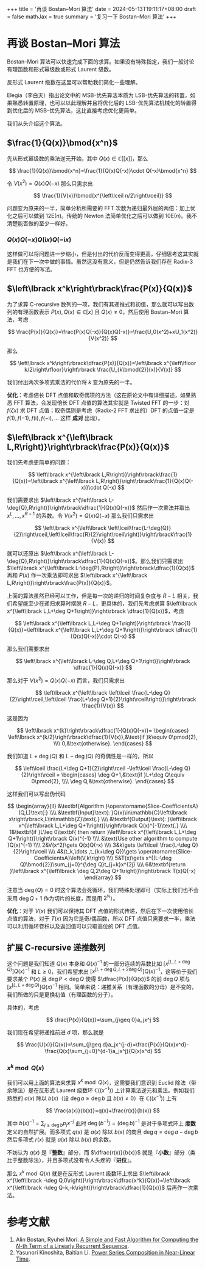 +++
title = '再谈 Bostan–Mori 算法'
date = 2024-05-13T19:11:17+08:00
draft = false
mathJax = true
summary = '复习一下 Bostan–Mori 算法'
+++

# 再谈 Bostan–Mori 算法

Bostan–Mori 算法可以快速完成下面的求算。如果没有特殊指定，我们一般讨论有理函数和形式幂级数或形式 Laurent 级数。

反形式 Laurent 级数在这里可以帮助我们简化一些理解。

Elegia（李白天）指出论文中的 MSB-优先算法本质为 LSB-优先算法的转置，如果熟悉转置原理，也可以以此理解并且将优化后的 LSB-优先算法机械化的转置得到优化后的 MSB-优先算法，这比直接考虑优化更简单。

我们从头介绍这个算法。

## $\frac{1}{Q(x)}\bmod{x^n}$

先从形式幂级数的乘法逆元开始，其中 $Q(x)\in\mathbb{C}\left\lbrack\left\lbrack x\right\rbrack\right\rbrack$，那么

$$
\frac{1}{Q(x)}\bmod{x^n}=\frac{1}{Q(x)Q(-x)}\cdot Q(-x)\bmod{x^n}
$$

令 $V(x^2)=Q(x)Q(-x)$ 那么只需求出

$$
\frac{1}{V(x)}\bmod{x^{\left\lceil n/2\right\rceil}}
$$

问题变为原来的一半，简单分析所需要的 FFT 次数为递归最外层的两倍：加上优化之后可以做到 $12\mathsf{E}(n)$。传统的 Newton 法简单优化之后可以做到 $10\mathsf{E}(n)$。我不清楚能否做的至少一样好。

### $Q(x)Q(-x)Q(\mathrm{i}x)Q(-\mathrm{i}x)$

这样做可以将问题进一步缩小，但是付出的代价反而变得更高，仔细思考这其实就是我们在下一次中做的事情。虽然这没有意义，但是仍然告诉我们存在 Radix-3 FFT 也方便的写法。

## $\left\lbrack x^k\right\rbrack\frac{P(x)}{Q(x)}$

为了求算 C-recursive 数列的一项，我们有其递推式和初值，那么就可以写出数列的有理函数表示 $P(x),Q(x)\in\mathbb{C}\left\lbrack x\right\rbrack$ 且 $Q(x)\neq 0$，然后使用 Bostan–Mori 算法，考虑

$$
\frac{P(x)}{Q(x)}=\frac{P(x)Q(-x)}{Q(x)Q(-x)}=\frac{U_0(x^2)+xU_1(x^2)}{V(x^2)}
$$

那么

$$
\left\lbrack x^k\right\rbrack\dfrac{P(x)}{Q(x)}=\left\lbrack x^{\left\lfloor k/2\right\rfloor}\right\rbrack \frac{U_{k\bmod{2}}(x)}{V(x)}
$$

我们付出两次多项式乘法的代价将 $k$ 变为原先的一半。

**优化**：考虑倍长 DFT 点值和取奇偶项的方法（这在原论文中有详细描述，如果熟悉 FFT 算法，会发现倍长 DFT 点值的算法其实就是 Twisted FFT 的一步：对 $f(\zeta x)$ 求 DFT 点值；取奇偶则是考虑（Radix-2 FFT 求出的）DFT 的点值一定是 $f(1),f(-1),f(\mathrm{i}),f(-\mathrm{i}),...$ 这样 **成对** 出现）。

## $\left\lbrack x^{\left\lbrack L,R\right)}\right\rbrack\frac{P(x)}{Q(x)}$

我们先考虑更简单的问题：

$$
\left\lbrack x^{\left\lbrack L,R\right)}\right\rbrack\frac{1}{Q(x)}=\left\lbrack x^{\left\lbrack L,R\right)}\right\rbrack\frac{1}{Q(x)Q(-x)}\cdot Q(-x)
$$

我们需要求出 $\left\lbrack x^{\left\lbrack L-\deg{Q},R\right)}\right\rbrack\dfrac{1}{Q(x)Q(-x)}$ 然后作一次乘法并取出 $x^L,\dots ,x^{R-1}$ 的系数。令 $V(x^2)=Q(x)Q(-x)$ 那么我们只需求出

$$
\left\lbrack x^{\left\lbrack \left\lceil\frac{L-\deg{Q}}{2}\right\rceil,\left\lceil\frac{R}{2}\right\rceil\right)}\right\rbrack\frac{1}{V(x)}
$$

就可以还原出 $\left\lbrack x^{\left\lbrack L-\deg{Q},R\right)}\right\rbrack\dfrac{1}{Q(x)Q(-x)}$。那么我们只需求出 $\left\lbrack x^{\left\lbrack L-\deg{P},R\right)}\right\rbrack\dfrac{1}{Q(x)}$ 再和 $P(x)$ 作一次乘法即可求出 $\left\lbrack x^{\left\lbrack L,R\right)}\right\rbrack\frac{P(x)}{Q(x)}$。

上面的算法虽然已经可以工作，但是每一次的递归的时间复杂度与 $R-L$ 相关，我们希望能至少在递归求算时摆脱 $R-L$，更具体的，我们先考虑求算 $\left\lbrack x^{\left\lbrack L,L+\deg Q+1\right)}\right\rbrack \dfrac{1}{Q(x)}$，考虑

$$
\left\lbrack x^{\left\lbrack L,L+\deg Q+1\right)}\right\rbrack \frac{1}{Q(x)}=\left\lbrack x^{\left\lbrack L,L+\deg Q+1\right)}\right\rbrack \dfrac{1}{Q(x)Q(-x)}\cdot Q(-x)
$$

那么我们需要求出

$$
\left\lbrack x^{\left\lbrack L-\deg Q,L+\deg Q+1\right)}\right\rbrack \dfrac{1}{Q(x)Q(-x)}
$$

那么对于 $V(x^2)=Q(x)Q(-x)$ 而言，我们只需求出

$$
\left\lbrack x^{\left\lbrack \left\lceil \frac{L-\deg Q}{2}\right\rceil,\left\lceil \frac{L+\deg Q+1}{2}\right\rceil\right)}\right\rbrack \frac{1}{V(x)}
$$

这是因为

$$
\left\lbrack x^{k}\right\rbrack\dfrac{1}{Q(x)Q(-x)}=
\begin{cases}
\left\lbrack x^{k/2}\right\rbrack\dfrac{1}{V(x)},&\text{if }k\equiv 0\pmod{2}, \\\\
0,&\text{otherwise}.
\end{cases}
$$

我们知道 $L+\deg(Q)$ 和 $L-\deg(Q)$ 的奇偶性是一样的，所以

$$
\left\lceil \frac{L+\deg Q+1}{2}\right\rceil -\left\lceil \frac{L-\deg Q}{2}\right\rceil =
\begin{cases}
\deg Q+1,&\text{if }L+\deg Q\equiv 0\pmod{2}, \\\\
\deg Q,&\text{otherwise}.
\end{cases}
$$

这样我们可以写出伪代码

$$
\begin{array}{ll}
&\textbf{Algorithm }\operatorname{Slice-CoefficientsA}(Q,L)\text{:} \\\\
&\textbf{Input}\text{: }Q(x)\in\mathbb{C}\left\lbrack x\right\rbrack,L\in\mathbb{Z}\text{.} \\\\
&\textbf{Output}\text{: }\left\lbrack x^{\left\lbrack L,L+\deg Q+1\right)}\right\rbrack Q(x)^{-1}\text{.} \\\\
1&\textbf{if }L\leq 0\textbf{ then return }\left\lbrack x^{\left\lbrack L,L+\deg Q+1\right)}\right\rbrack Q(x)^{-1} \\\\
&\text{Use other algorithm to compute }Q(x)^{-1} \\\\
2&V(x^2)\gets Q(x)Q(-x) \\\\
3&k\gets \left\lceil \frac{L-\deg Q}{2}\right\rceil \\\\
4&(t_k,\dots ,t_{k+\deg Q})\gets \operatorname{Slice-CoefficientsA}\left(V,k\right) \\\\
5&T(x)\gets x^{(L-\deg Q)\bmod{2}}\sum_{j=0}^{\deg Q}t_{j+k}x^{2j} \\\\
6&\textbf{return }\left\lbrack x^{\left\lbrack \deg Q,2\deg Q+1\right)}\right\rbrack T(x)Q(-x)
\end{array}
$$

注意当 $\deg(Q)=0$ 时这个算法会死循环，我们特殊处理即可（实际上我们也不会采用 $\deg Q+1$ 作为切片的长度，而是用 $2^\mathbb{N}$）。

**优化**：对于 $V(x)$ 我们可以保持其 DFT 点值的形式传递，然后在下一次使用倍长点值的算法，对于 $T(x)$ 因为它是奇/偶函数，所以 DFT 点值只需要求一半，乘法可以利用循环卷积以及返回值可以只取高位的 DFT 点值。

## 扩展 C-recursive 递推数列

这个问题是我们知道 $Q(x)$ 本身和 $Q(x)^{-1}$ 的一部分连续的系数比如 $\left\lbrack x^{\left\lbrack L,L+\deg Q\right)}\right\rbrack Q(x)^{-1}$ 和 $L\geq 0$，我们希望求出 $\left\lbrack x^{\left\lbrack L+\deg Q,L+2\deg Q\right)}\right\rbrack Q(x)^{-1}$，这等价于我们要求某个 $P(x)$ 且 $\deg P\lt \deg Q$ 使得 $\dfrac{P(x)}{Q(x)}$ 的前 $\deg Q$ 项与 $\left\lbrack x^{\left\lbrack L,L+\deg Q\right)}\right\rbrack Q(x)^{-1}$ 相同。简单来说：递推关系（有理函数的分母）是不变的，我们所做的只是更换初值（有理函数的分子）。

具体的，考虑

$$
\frac{P(x)}{Q(x)}=\sum_{j\geq 0}a_jx^j
$$

我们现在希望将递推前进 $d$ 项，那么就是

$$
\frac{U(x)}{Q(x)}=\sum_{j\geq d}a_jx^{j-d}=\frac{P(x)}{Q(x)x^d}-\frac{Q(x)\sum_{j=0}^{d-1}a_jx^j}{Q(x)x^d}
$$

### $x^k\bmod{Q(x)}$

我们可以用上面的算法来求算 $x^k\bmod{Q(x)}$，这需要我们意识到 Euclid 除法（带余除法）是在反形式 Laurent 级数环 $\mathbb{C}((x^{-1}))$ 上计算乘法逆元和乘法。例如我们熟悉的 $a(x)$ 除以 $b(x)$（设 $\deg a\geq \deg b$ 且 $b(x)\neq 0$）在 $\mathbb{C}((x^{-1}))$ 上有

$$
\frac{a(x)}{b(x)}=q(x)+\frac{r(x)}{b(x)}
$$

其中 $b(x)^{-1}=\sum_{j\geq\deg b}p_jx^{-j}$ 此时 $\deg \left(b^{-1}\right)=\left(\deg b\right)^{-1}$ 是对于多项式环上 **度数** 定义的自然扩展。而多项式 $q(x)$ 是 $a(x)$ 除以 $b(x)$ 的商且 $\deg q=\deg a-\deg b$ 然后多项式 $r(x)$ 就是 $a(x)$ 除以 $b(x)$ 的余数。

不妨认为 $q(x)$ 是『**整数**』部分，而 $\dfrac{r(x)}{b(x)}$ 就是『**小数**』部分（类比于整数除法），并且多项式没有令人头疼的『**进位**』。

那么 $x^k\bmod{Q(x)}$ 就是在反形式 Laurent 级数环上求出 $\left\lbrack x^{\left\lbrack -\deg Q,0\right)}\right\rbrack\dfrac{x^k}{Q(x)}=\left\lbrack x^{\left\lbrack -\deg Q-k,-k\right)}\right\rbrack\dfrac{1}{Q(x)}$ 后再作一次乘法。

# 参考文献

1. Alin Bostan, Ryuhei Mori. [A Simple and Fast Algorithm for Computing the $N$-th Term of a Linearly Recurrent Sequence](https://arxiv.org/abs/2008.08822).
2. Yasunori Kinoshita, Baitian Li. [Power Series Composition in Near-Linear Time](https://arxiv.org/abs/2404.05177).
